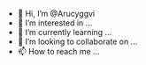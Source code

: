 - 👋 Hi, I’m @Arucyggvi
- 👀 I’m interested in ...
- 🌱 I’m currently learning ...
- 💞️ I’m looking to collaborate on ...
- 📫 How to reach me ...

<!---
Arucyggvi/Arucyggvi is a ✨ special ✨ repository because its `README.md` (this file) appears on your GitHub profile.
You can click the Preview link to take a look at your changes.
--->

